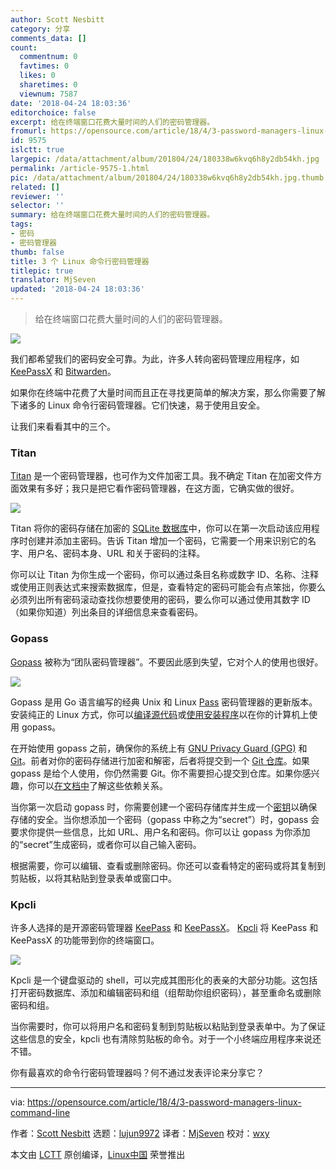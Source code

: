 ```yaml
---
author: Scott Nesbitt
category: 分享
comments_data: []
count:
  commentnum: 0
  favtimes: 0
  likes: 0
  sharetimes: 0
  viewnum: 7587
date: '2018-04-24 18:03:36'
editorchoice: false
excerpt: 给在终端窗口花费大量时间的人们的密码管理器。
fromurl: https://opensource.com/article/18/4/3-password-managers-linux-command-line
id: 9575
islctt: true
largepic: /data/attachment/album/201804/24/180338w6kvq6h8y2db54kh.jpg
permalink: /article-9575-1.html
pic: /data/attachment/album/201804/24/180338w6kvq6h8y2db54kh.jpg.thumb.jpg
related: []
reviewer: ''
selector: ''
summary: 给在终端窗口花费大量时间的人们的密码管理器。
tags:
- 密码
- 密码管理器
thumb: false
title: 3 个 Linux 命令行密码管理器
titlepic: true
translator: MjSeven
updated: '2018-04-24 18:03:36'
---
```



> 
> 给在终端窗口花费大量时间的人们的密码管理器。
> 
> 
> 


![](/data/attachment/album/201804/24/180338w6kvq6h8y2db54kh.jpg)


我们都希望我们的密码安全可靠。为此，许多人转向密码管理应用程序，如 [KeePassX](https://www.keepassx.org/) 和 [Bitwarden](https://opensource.com/article/18/3/managing-passwords-bitwarden)。


如果你在终端中花费了大量时间而且正在寻找更简单的解决方案，那么你需要了解下诸多的 Linux 命令行密码管理器。它们快速，易于使用且安全。


让我们来看看其中的三个。


### Titan


[Titan](https://www.titanpasswordmanager.org/) 是一个密码管理器，也可作为文件加密工具。我不确定 Titan 在加密文件方面效果有多好；我只是把它看作密码管理器，在这方面，它确实做的很好。


![](/data/attachment/album/201804/24/180339zis1bt8io8kgqq2g.png)


Titan 将你的密码存储在加密的 [SQLite 数据库](https://en.wikipedia.org/wiki/SQLite)中，你可以在第一次启动该应用程序时创建并添加主密码。告诉 Titan 增加一个密码，它需要一个用来识别它的名字、用户名、密码本身、URL 和关于密码的注释。


你可以让 Titan 为你生成一个密码，你可以通过条目名称或数字 ID、名称、注释或使用正则表达式来搜索数据库，但是，查看特定的密码可能会有点笨拙，你要么必须列出所有密码滚动查找你想要使用的密码，要么你可以通过使用其数字 ID（如果你知道）列出条目的详细信息来查看密码。


### Gopass


[Gopass](https://www.justwatch.com/gopass/) 被称为“团队密码管理器”。不要因此感到失望，它对个人的使用也很好。


![](/data/attachment/album/201804/24/180340g2o5dj5fc3jbfb56.png)


Gopass 是用 Go 语言编写的经典 Unix 和 Linux [Pass](https://www.passwordstore.org/) 密码管理器的更新版本。安装纯正的 Linux 方式，你可以[编译源代码](https://github.com/justwatchcom/gopass)或[使用安装程序](https://justwatch.com/gopass/#install)以在你的计算机上使用 gopass。


在开始使用 gopass 之前，确保你的系统上有 [GNU Privacy Guard (GPG)](https://www.gnupg.org) 和 [Git](https://git-scm.com/)。前者对你的密码存储进行加密和解密，后者将提交到一个 [Git 仓库](https://git-scm.com/book/en/v2/Git-Basics-Getting-a-Git-Repository)。如果 gopass 是给个人使用，你仍然需要 Git。你不需要担心提交到仓库。如果你感兴趣，你可以[在文档中](https://github.com/justwatchcom/gopass/blob/master/docs/setup.md)了解这些依赖关系。


当你第一次启动 gopass 时，你需要创建一个密码存储库并生成一个[密钥](http://searchsecurity.techtarget.com/definition/private-key)以确保存储的安全。当你想添加一个密码（gopass 中称之为“secret”）时，gopass 会要求你提供一些信息，比如 URL、用户名和密码。你可以让 gopass 为你添加的“secret”生成密码，或者你可以自己输入密码。


根据需要，你可以编辑、查看或删除密码。你还可以查看特定的密码或将其复制到剪贴板，以将其粘贴到登录表单或窗口中。


### Kpcli


许多人选择的是开源密码管理器 [KeePass](https://keepass.info/) 和 [KeePassX](https://www.keepassx.org)。 [Kpcli](http://kpcli.sourceforge.net/) 将 KeePass 和 KeePassX 的功能带到你的终端窗口。


![](/data/attachment/album/201804/24/180340vshhmjirx2hs7pj7.png)


Kpcli 是一个键盘驱动的 shell，可以完成其图形化的表亲的大部分功能。这包括打开密码数据库、添加和编辑密码和组（组帮助你组织密码），甚至重命名或删除密码和组。


当你需要时，你可以将用户名和密码复制到剪贴板以粘贴到登录表单中。为了保证这些信息的安全，kpcli 也有清除剪贴板的命令。对于一个小终端应用程序来说还不错。


你有最喜欢的命令行密码管理器吗？何不通过发表评论来分享它？




---


via: <https://opensource.com/article/18/4/3-password-managers-linux-command-line>


作者：[Scott Nesbitt](https://opensource.com/users/scottnesbitt) 选题：[lujun9972](https://github.com/lujun9972) 译者：[MjSeven](https://github.com/MjSeven) 校对：[wxy](https://github.com/wxy)


本文由 [LCTT](https://github.com/LCTT/TranslateProject) 原创编译，[Linux中国](https://linux.cn/) 荣誉推出
